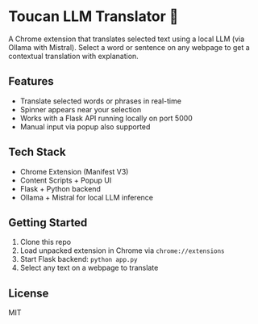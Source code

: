 # Toucan LLM Translator 🦜

A Chrome extension that translates selected text using a local LLM (via Ollama with Mistral). Select a word or sentence on any webpage to get a contextual translation with explanation.

## Features
- Translate selected words or phrases in real-time
- Spinner appears near your selection
- Works with a Flask API running locally on port 5000
- Manual input via popup also supported

## Tech Stack
- Chrome Extension (Manifest V3)
- Content Scripts + Popup UI
- Flask + Python backend
- Ollama + Mistral for local LLM inference

## Getting Started

1. Clone this repo
2. Load unpacked extension in Chrome via `chrome://extensions`
3. Start Flask backend: `python app.py`
4. Select any text on a webpage to translate

## License
MIT
